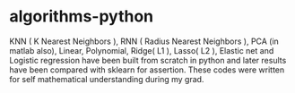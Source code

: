 # algorithms-python
KNN ( K Nearest Neighbors ), RNN ( Radius Nearest Neighbors ), PCA (in matlab also), Linear, Polynomial, Ridge( L1 ), Lasso( L2 ), Elastic net and Logistic regression have been built from scratch in python and later results have been compared with sklearn for assertion. These codes were written for self mathematical understanding during my grad.
